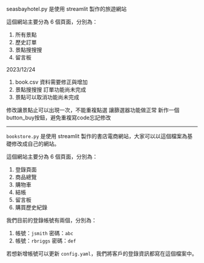 seasbayhotel.py 是使用 streamlit 製作的旅遊網站

這個網站主要分為 6 個頁面，分別為：

1. 所有景點
2. 歷史訂單
3. 景點搜搜搜
4. 留言板

2023/12/24
1. book.csv 資料需要修正與增加
2. 景點搜搜搜 訂單功能尚未完成
3. 景點可以取消功能尚未完成

修改讓景點止可以出現一次，不能重複點選
讓篩選器功能做正常
新作一個button_buy按鈕，避免重複寫code忘記修改





----------------------------------------------------------


`bookstore.py` 是使用 streamlit 製作的書店電商網站，大家可以以這個檔案為基礎修改成自己的網站。

這個網站主要分為 6 個頁面，分別為：

1. 登錄頁面
2. 商品總覽
3. 購物車
4. 結帳
5. 留言板
6. 購買歷史紀錄

我們目前的登錄帳號有兩個，分別為：

1. 帳號：`jsmith` 密碼：`abc`
2. 帳號：`rbriggs` 密碼：`def`

若想新增帳號可以更新 `config.yaml`，我們將客戶的登錄資訊都寫在這個檔案中。
